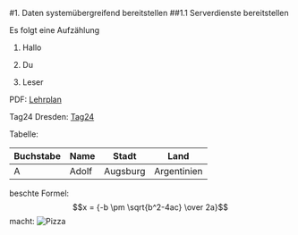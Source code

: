 #1. Daten systemübergreifend bereitstellen
##1.1 Serverdienste bereitstellen

Es folgt eine Aufzählung

1. Hallo 

2. Du

3. Leser

PDF: [Lehrplan](../../../../../E:/it_lernfeld_vorlage/it_lernfeld_vorlage/mkdocs_lf_vorlage/docs/pdf/Fachinformatiker_19-12-13_EL.pdf)

Tag24 Dresden: [Tag24](https://www.tag24.de/dresden)

Tabelle: 

Buchstabe | Name | Stadt | Land
----------|------|-------|-----
A | Adolf | Augsburg | Argentinien


beschte Formel:
$$x = {-b \pm \sqrt{b^2-4ac} \over 2a}$$
macht:
![Pizza](../../../../../E:/it_lernfeld_vorlage/it_lernfeld_vorlage/mkdocs_lf_vorlage/docs/figures/pizza.bmp)

[^1]: <a href="https://de.ooni.com/cdn/shop/articles/Margherita-9920.jpg?v=1644589966"> Bild von Pizza</a> auf ooni.com